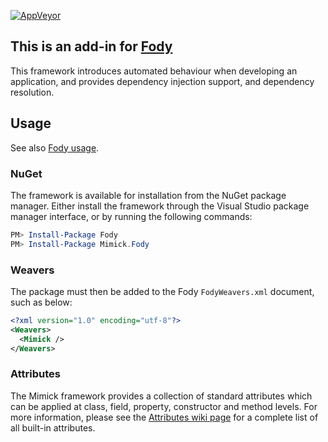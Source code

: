 [![AppVeyor](https://ci.appveyor.com/api/projects/status/ifjrmddnbmedidb0?svg=true&style=flat)](https://ci.appveyor.com/project/Epoque1/mimick-fody) 

## This is an add-in for [Fody](http://github.com/Fody/Fody)

This framework introduces automated behaviour when developing an application, and provides dependency injection support, and dependency resolution.

## Usage

See also [Fody usage](http://github.com/Fody/Fody#usage).

### NuGet

The framework is available for installation from the NuGet package manager. Either install the framework through the Visual Studio package manager interface, or by running the following commands:

```powershell
PM> Install-Package Fody
PM> Install-Package Mimick.Fody
```

### Weavers

The package must then be added to the Fody `FodyWeavers.xml` document, such as below:

```xml
<?xml version="1.0" encoding="utf-8"?>
<Weavers>
  <Mimick />
</Weavers>
```

### Attributes

The Mimick framework provides a collection of standard attributes which can be applied at class, field, property, constructor and method levels. For more information, please see the [Attributes wiki page](https://github.com/Epoque1/Mimick.Fody/wiki/Attributes) for a complete list of all built-in attributes.
